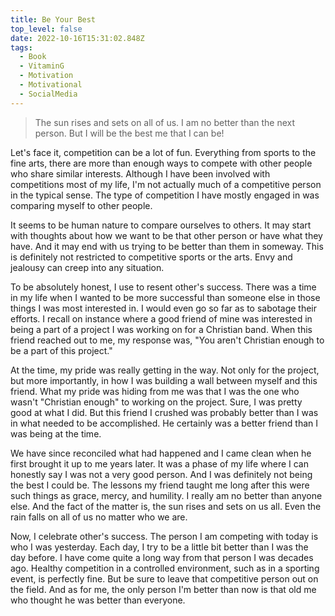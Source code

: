 ```yaml
---
title: Be Your Best
top_level: false
date: 2022-10-16T15:31:02.848Z
tags:
  - Book
  - VitaminG
  - Motivation
  - Motivational
  - SocialMedia
---
```

> The sun rises and sets on all of us. I am no better than the next person. But I will be the best me that I can be!

Let's face it, competition can be a lot of fun. Everything from sports to the fine arts, there are more than enough ways to compete with other people who share similar interests. Although I have been involved with competitions most of my life, I'm not actually much of a competitive person in the typical sense. The type of competition I have mostly engaged in was comparing myself to other people.

It seems to be human nature to compare ourselves to others. It may start with thoughts about how we want to be that other person or have what they have. And it may end with us trying to be better than them in someway. This is definitely not restricted to competitive sports or the arts. Envy and jealousy can creep into any situation.

To be absolutely honest, I use to resent other's success. There was a time in my life when I wanted to be more successful than someone else in those things I was most interested in. I would even go so far as to sabotage their efforts. I recall on instance where a good friend of mine was interested in being a part of a project I was working on for a Christian band. When this friend reached out to me, my response was, "You aren't Christian enough to be a part of this project."

At the time, my pride was really getting in the way. Not only for the project, but more importantly, in how I was building a wall between myself and this friend. What my pride was hiding from me was that I was the one who wasn't "Christian enough" to working on the project. Sure, I was pretty good at what I did. But this friend I crushed was probably better than I was in what needed to be accomplished. He certainly was a better friend than I was being at the time.

We have since reconciled what had happened and I came clean when he first brought it up to me years later. It was a phase of my life where I can honestly say I was not a very good person. And I was definitely not being the best I could be. The lessons my friend taught me long after this were such things as grace, mercy, and humility. I really am no better than anyone else. And the fact of the matter is, the sun rises and sets on us all. Even the rain falls on all of us no matter who we are.

Now, I celebrate other's success. The person I am competing with today is who I was yesterday. Each day, I try to be a little bit better than I was the day before. I have come quite a long way from that person I was decades ago. Healthy competition in a controlled environment, such as in a sporting event, is perfectly fine. But be sure to leave that competitive person out on the field. And as for me, the only person I'm better than now is that old me who thought he was better than everyone.